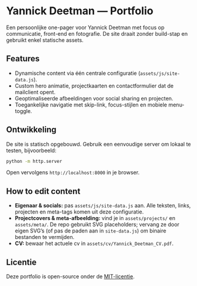 # Yannick Deetman — Portfolio

Een persoonlijke one-pager voor Yannick Deetman met focus op communicatie, front-end en fotografie. De site draait zonder build-stap en gebruikt enkel statische assets.

## Features

- Dynamische content via één centrale configuratie (`assets/js/site-data.js`).
- Custom hero animatie, projectkaarten en contactformulier dat de mailclient opent.
- Geoptimaliseerde afbeeldingen voor social sharing en projecten.
- Toegankelijke navigatie met skip-link, focus-stijlen en mobiele menu-toggle.

## Ontwikkeling

De site is statisch opgebouwd. Gebruik een eenvoudige server om lokaal te testen, bijvoorbeeld:

```bash
python -m http.server
```

Open vervolgens `http://localhost:8000` in je browser.

## How to edit content

- **Eigenaar & socials:** pas `assets/js/site-data.js` aan. Alle teksten, links, projecten en meta-tags komen uit deze configuratie.
- **Projectcovers & meta-afbeelding:** vind je in `assets/projects/` en `assets/meta/`. De repo gebruikt SVG placeholders; vervang ze door eigen SVG’s (of pas de paden aan in `site-data.js`) om binaire bestanden te vermijden.
- **CV:** bewaar het actuele cv in `assets/cv/Yannick_Deetman_CV.pdf`.

## Licentie

Deze portfolio is open-source onder de [MIT-licentie](LICENSE).
